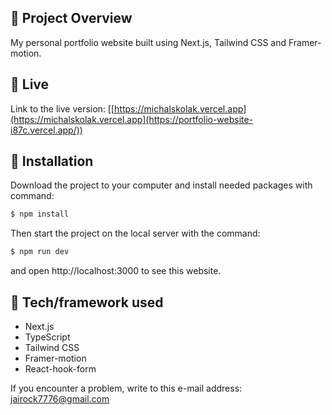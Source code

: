 ## 🎉 Project Overview

My personal portfolio website built using Next.js, Tailwind CSS and Framer-motion.

## 📍 Live

Link to the live version: [[https://michalskolak.vercel.app](https://michalskolak.vercel.app](https://portfolio-website-i87c.vercel.app/))

## 💾 Installation

Download the project to your computer and install needed packages with command:

```bash
$ npm install
```

Then start the project on the local server with the command:

```bash
$ npm run dev
```

and open http://localhost:3000 to see this website.

## 🔧 Tech/framework used

- Next.js
- TypeScript
- Tailwind CSS
- Framer-motion
- React-hook-form

If you encounter a problem, write to this e-mail address: [jairock7776@gmail.com](mailto:jairock7776@gmail.com)
